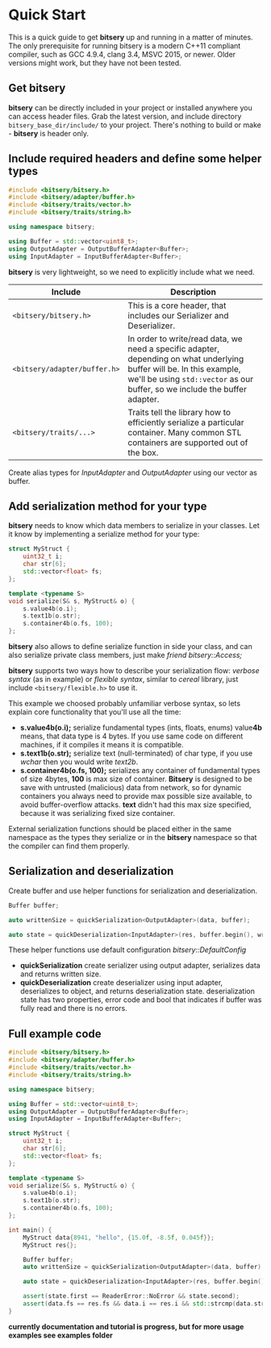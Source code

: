 # Quick Start

This is a quick guide to get **bitsery** up and running in a matter of minutes.
The only prerequisite for running bitsery is a modern C++11 compliant compiler, such as GCC 4.9.4, clang 3.4, MSVC 2015, or newer.
Older versions might work, but they have not been tested.

## Get bitsery

**bitsery** can be directly included in your project or installed anywhere you can access header files.
Grab the latest version, and include directory `bitsery_base_dir/include/` to your project.
There's nothing to build or make - **bitsery** is header only.

## Include required headers and define some helper types

```cpp
#include <bitsery/bitsery.h>
#include <bitsery/adapter/buffer.h>
#include <bitsery/traits/vector.h>
#include <bitsery/traits/string.h>

using namespace bitsery;

using Buffer = std::vector<uint8_t>;
using OutputAdapter = OutputBufferAdapter<Buffer>;
using InputAdapter = InputBufferAdapter<Buffer>;

```

**bitsery** is very lightweight, so we need to explicitly include what we need.

Include  |  Description
--|--
`<bitsery/bitsery.h>`  |  This is a core header, that includes our Serializer and Deserializer.
`<bitsery/adapter/buffer.h>`  |  In order to write/read data, we need a specific adapter, depending on what underlying buffer will be. In this example, we'll be using `std::vector` as our buffer, so we include the buffer adapter.
`<bitsery/traits/...>`  |  Traits tell the library how to efficiently serialize a particular container. Many common STL containers are supported out of the box.

Create alias types for *InputAdapter* and *OutputAdapter* using our vector as buffer.

## Add serialization method for your type

**bitsery** needs to know which data members to serialize in your classes.
Let it know by implementing a serialize method for your type:

```cpp
struct MyStruct {
    uint32_t i;
    char str[6];
    std::vector<float> fs;
};

template <typename S>
void serialize(S& s, MyStruct& o) {
    s.value4b(o.i);
    s.text1b(o.str);
    s.container4b(o.fs, 100);
};
```

**bitsery** also allows to define serialize function in side your class, and can also serialize private class members, just make *friend bitsery::Access;*

**bitsery** supports two ways how to describe your serialization flow: *verbose syntax* (as in example) or *flexible syntax*, similar to *cereal* library, just include `<bitsery/flexible.h>` to use it.

This example we choosed probably unfamiliar verbose syntax, so lets explain core functionality that you'll use all the time:
* **s.value4b(o.i);** serialize fundamental types (ints, floats, enums) value**4b** means, that data type is 4 bytes. If you use same code on different machines, if it compiles it means it is compatible.
* **s.text1b(o.str);** serialize text (null-terminated) of char type, if you use *wchar* then you would write *text2b*.
* **s.container4b(o.fs, 100);** serializes any container of fundamental types of size 4bytes, **100** is max size of container.
**Bitsery** is designed to be save with untrusted (malicious) data from network, so for dynamic containers you always need to provide max possible size available, to avoid buffer-overflow attacks.
**text** didn't had this max size specified, because it was serializing fixed size container.

External serialization functions should be placed either in the same namespace as the types they serialize or in the **bitsery** namespace so that the compiler can find them properly.

## Serialization and deserialization

Create buffer and use helper functions for serialization and deserialization.

```cpp
Buffer buffer;

auto writtenSize = quickSerialization<OutputAdapter>(data, buffer);

auto state = quickDeserialization<InputAdapter>(res, buffer.begin(), writtenSize);
```

These helper functions use default configuration *bitsery::DefaultConfig*
* **quickSerialization** create serializer using output adapter, serializes data and returns written size.
* **quickDeserialization** create deserializer using input adapter, deserializes to object, and returns deserialization state.
deserialization state has two properties, error code and bool that indicates if buffer was fully read and there is no errors.

## Full example code

```cpp
#include <bitsery/bitsery.h>
#include <bitsery/adapter/buffer.h>
#include <bitsery/traits/vector.h>
#include <bitsery/traits/string.h>

using namespace bitsery;

using Buffer = std::vector<uint8_t>;
using OutputAdapter = OutputBufferAdapter<Buffer>;
using InputAdapter = InputBufferAdapter<Buffer>;

struct MyStruct {
    uint32_t i;
    char str[6];
    std::vector<float> fs;
};

template <typename S>
void serialize(S& s, MyStruct& o) {
    s.value4b(o.i);
    s.text1b(o.str);
    s.container4b(o.fs, 100);
};

int main() {
    MyStruct data{8941, "hello", {15.0f, -8.5f, 0.045f}};
    MyStruct res{};

    Buffer buffer;
    auto writtenSize = quickSerialization<OutputAdapter>(data, buffer);

    auto state = quickDeserialization<InputAdapter>(res, buffer.begin(), writtenSize);

    assert(state.first == ReaderError::NoError && state.second);
    assert(data.fs == res.fs && data.i == res.i && std::strcmp(data.str, res.str) == 0);
}
```

**currently documentation and tutorial is progress, but for more usage examples see examples folder**
